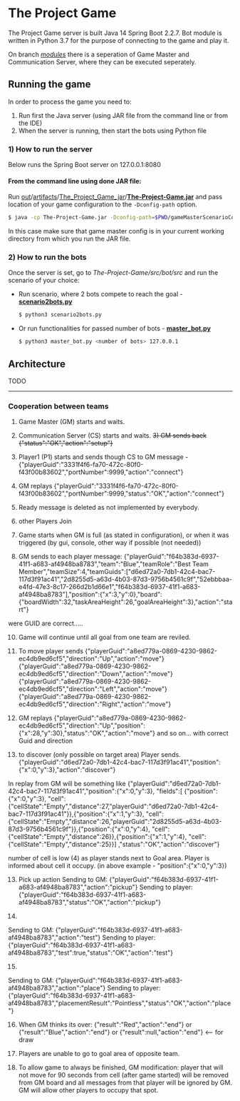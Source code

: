 

# The Project Game
The Project Game server is built Java 14 Spring Boot 2.2.7.
Bot module is written in Python 3.7 for the purpose of connecting to the game and play it.

On branch [*modules*](https://github.com/mhocio/The-Project-Game/tree/modules) there is a seperation of Game Master and Communication Server, where they can be executed seperately.

##  Running the game
In order to process the game you need to: 
1) Run first the Java server (using JAR file from the command line or from the IDE)
2) When the server is running, then start the bots using Python file
### 1) How to run the server
Below runs the Spring Boot server on 127.0.0.1:8080
#### From the command line using done JAR file:
Run [out](https://github.com/mhocio/The-Project-Game/tree/master/out)/[artifacts](https://github.com/mhocio/The-Project-Game/tree/master/out/artifacts)/[The_Project_Game_jar](https://github.com/mhocio/The-Project-Game/tree/master/out/artifacts/The_Project_Game_jar)/[**The-Project-Game.jar**](out/artifacts/The_Project_Game_jar/The-Project-Game.jar) and pass location of your game configuration to the `-Dconfig-path` option. 
```sh
$ java -cp The-Project-Game.jar -Dconfig-path=$PWD/gameMasterScenarioConfig1.json pl.mini.projectgame.ProjectGameApplication
``` 
In this case make sure that game master config is in your current working directory from which you run the JAR file.

### 2) How to run the bots
Once the server is set, go to *The-Project-Game/src/bot/src* and run the scenario of your choice:
- Run scenario, where 2 bots compete to reach the goal - [**scenario2bots.py**](src/bot/src/scenario2bots.py)
	```sh
	$ python3 scenario2bots.py
	```
- Or run functionalities for passed number of bots - [**master_bot.py**](src/bot/src/master_bot.py)
	```sh
	$ python3 master_bot.py <number of bots> 127.0.0.1
	```
## Architecture
TODO

---
### Cooperation between teams

1) Game Master (GM) starts and waits.
2) Communication Server (CS) starts and waits.
~~3) GM sends back {"status":"OK","action":"setup"}~~

4) Player1 (P1) starts and sends though CS to GM message - 
{"playerGuid":"3331f4f6-fa70-472c-80f0-f43f00b83602","portNumber":9999,"action":"connect"}

5) GM replays 
{"playerGuid":"3331f4f6-fa70-472c-80f0-f43f00b83602","portNumber":9999,"status":"OK","action":"connect"}

6) Ready message is deleted as not implemented by everybody.

7) other Players Join

8) Game starts when GM is full (as stated in configuration), or when it 
was triggered (by gui, console, other way if possible (not needed))

9) GM sends to each player message:
{"playerGuid":"f64b383d-6937-41f1-a683-af4948ba8783","team":"Blue","teamRole":"Best 
Team 
Member","teamSize":4,"teamGuids":["d6ed72a0-7db1-42c4-bac7-117d3f91ac41","2d8255d5-a63d-4b03-87d3-9756b4561c9f","52ebbbaa-e4fd-47e3-8c17-266d2b1d66e1","f64b383d-6937-41f1-a683-af4948ba8783"],"position":{"x":3,"y":0},"board":{"boardWidth":32,"taskAreaHeight":26,"goalAreaHeight":3},"action":"start"}

were GUID are correct.....

10) Game will continue until all goal from one team are reviled.

11) To move player sends
{"playerGuid":"a8ed779a-0869-4230-9862-ec4db9ed6cf5","direction":"Up","action":"move"}
{"playerGuid":"a8ed779a-0869-4230-9862-ec4db9ed6cf5","direction":"Down","action":"move"}
{"playerGuid":"a8ed779a-0869-4230-9862-ec4db9ed6cf5","direction":"Left","action":"move"}
{"playerGuid":"a8ed779a-0869-4230-9862-ec4db9ed6cf5","direction":"Right","action":"move"}
11) GM replays
{"playerGuid":"a8ed779a-0869-4230-9862-ec4db9ed6cf5","direction":"Up","position":{"x":28,"y":30},"status":"OK","action":"move"}
and so on... with correct Guid and direction

12) to discover (only possible on target area) Player sends.
{"playerGuid":"d6ed72a0-7db1-42c4-bac7-117d3f91ac41","position":{"x":0,"y":3},"action":"discover"}

In replay from GM will be something like
{"playerGuid":"d6ed72a0-7db1-42c4-bac7-117d3f91ac41","position":{"x":0,"y":3},
"fields":[
{"position":{"x":0,"y":3},
"cell":{"cellState":"Empty","distance":27,"playerGuid":"d6ed72a0-7db1-42c4-bac7-117d3f91ac41"}},{"position":{"x":1,"y":3},
"cell":{"cellState":"Empty","distance":26,"playerGuid":"2d8255d5-a63d-4b03-87d3-9756b4561c9f"}},{"position":{"x":0,"y":4},
"cell":{"cellState":"Empty","distance":26}},{"position":{"x":1,"y":4},
"cell":{"cellState":"Empty","distance":25}}]
,"status":"OK","action":"discover"}

number of cell is low (4) as player stands next to Goal area.
Player is informed about cell it occupy. (in above example - 
"position":{"x":0,"y":3})

13) Pick up action
Sending to GM: 
{"playerGuid":"f64b383d-6937-41f1-a683-af4948ba8783","action":"pickup"}
Sending to player: 
{"playerGuid":"f64b383d-6937-41f1-a683-af4948ba8783","status":"OK","action":"pickup"}

14)
Sending to GM: 
{"playerGuid":"f64b383d-6937-41f1-a683-af4948ba8783","action":"test"}
Sending to player: 
{"playerGuid":"f64b383d-6937-41f1-a683-af4948ba8783","test":true,"status":"OK","action":"test"}

15)
Sending to GM: 
{"playerGuid":"f64b383d-6937-41f1-a683-af4948ba8783","action":"place"}
Sending to player: 
{"playerGuid":"f64b383d-6937-41f1-a683-af4948ba8783","placementResult":"Pointless","status":"OK","action":"place"}

16) When GM thinks its over:
{"result":"Red","action":"end"}
or
{"result":"Blue","action":"end"}
or
{"result":null,"action":"end"} <-- for draw

17) Players are unable to go to goal area of opposite team.

18) To allow game to always be finished,
GM modification:
player that will not move for 90 seconds from cell (after game started) 
will be removed from GM board and all messages from that player will be 
ignored by GM. GM will allow other players to occupy that spot.

